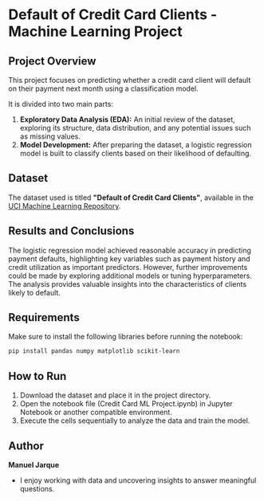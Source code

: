 # Default of Credit Card Clients - Machine Learning Project

## Project Overview

This project focuses on predicting whether a credit card client will default on their payment next month using a classification model.  

It is divided into two main parts:  
1. **Exploratory Data Analysis (EDA):** An initial review of the dataset, exploring its structure, data distribution, and any potential issues such as missing values.  
2. **Model Development:** After preparing the dataset, a logistic regression model is built to classify clients based on their likelihood of defaulting.

## Dataset

The dataset used is titled **"Default of Credit Card Clients"**, available in the [UCI Machine Learning Repository](https://archive.ics.uci.edu/dataset/350/default+of+credit+card+clients).

## Results and Conclusions

The logistic regression model achieved reasonable accuracy in predicting payment defaults, highlighting key variables such as payment history and credit utilization as important predictors. However, further improvements could be made by exploring additional models or tuning hyperparameters. The analysis provides valuable insights into the characteristics of clients likely to default.

## Requirements

Make sure to install the following libraries before running the notebook:

```bash
pip install pandas numpy matplotlib scikit-learn
```

## How to Run
1. Download the dataset and place it in the project directory.
2. Open the notebook file (Credit Card ML Project.ipynb) in Jupyter Notebook or another compatible environment.
3. Execute the cells sequentially to analyze the data and train the model.

## Author
**Manuel Jarque**
- I enjoy working with data and uncovering insights to answer meaningful questions.

